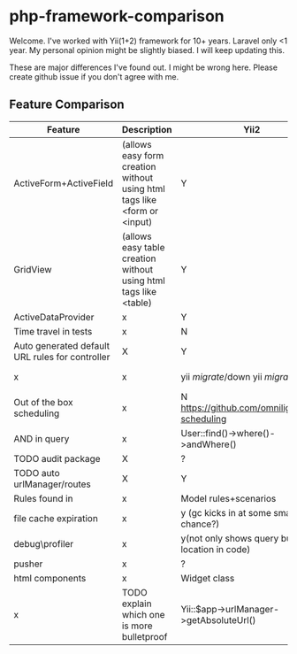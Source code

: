 # php-framework-comparison

Welcome.
I've worked with Yii(1+2) framework for 10+ years.
Laravel only <1 year.
My personal opinion might be slightly biased. I will keep updating this.

These are major differences I've found out. I might be wrong here. Please create github issue if you don't agree with me.

## Feature Comparison

| Feature                  | Description | Yii2 | Laravel |
|--------------------------|-------------|------|---------|
| ActiveForm+ActiveField  | (allows easy form creation without using html tags like <form or <input) |  Y  |    N    |
| GridView                | (allows easy table creation without using html tags like <table) | Y   | N       |
| ActiveDataProvider | x | Y | ? |
| Time travel in tests     | x | N   | Y       |
| Auto generated default URL rules for controller | X | Y | ? |
| x | x | yii *migrate*/down yii *migrate* | artisan make:*migration* > artisan *migrate*
| Out of the box scheduling | x | N https://github.com/omnilight/yii2-scheduling | Y
| AND in query | x | User::find()->where()->andWhere() | User::query()->where()->where()
| TODO audit package |X | ? | Y |
| TODO auto urlManager/routes | X | Y | ?|
| Rules found in | x | Model rules+scenarios | Form |
| file cache expiration | x | y (gc kicks in at some small chance?) | n? |
| debug\profiler |x | y(not only shows query but location in code) | https://github.com/jkocik/laravel-profiler?|
| pusher | x | ? | y |
| html components | x | Widget class | blade components
| x | TODO explain which one is more bulletproof | Yii::$app->urlManager->getAbsoluteUrl() | url()->current()
